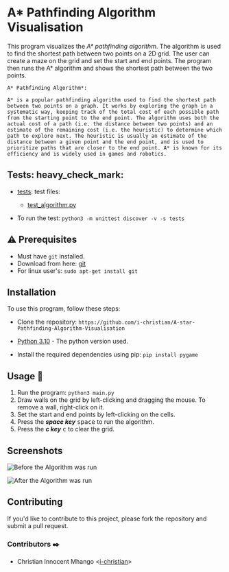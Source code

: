 # A* Pathfinding Algorithm Visualisation

This program visualizes the *A\* pathfinding algorithm*. The algorithm is used to find the shortest path between two points on a 2D grid. The user can create a maze on the grid and set the start and end points. The program then runs the A* algorithm and shows the shortest path between the two points.


```
A* Pathfinding Algorithm*:  

A* is a popular pathfinding algorithm used to find the shortest path between two points on a graph. It works by exploring the graph in a systematic way, keeping track of the total cost of each possible path from the starting point to the end point. The algorithm uses both the actual cost of a path (i.e. the distance between two points) and an estimate of the remaining cost (i.e. the heuristic) to determine which path to explore next. The heuristic is usually an estimate of the distance between a given point and the end point, and is used to prioritize paths that are closer to the end point. A* is known for its efficiency and is widely used in games and robotics.

```

## Tests: heavy_check_mark:

* [tests](./tests/): test files:
    * [test_algorithm.py](./tests/test_algorithm.py)

* To run the test:
```python3 -m unittest discover -v -s tests```

## :warning: Prerequisites

* Must have `git` installed.
* Download from here: [git](https://git-scm.com/downloads)
* For linux user's: ```sudo apt-get install git```

## Installation

To use this program, follow these steps:

* Clone the repository:
```https://github.com/i-christian/A-star-Pathfinding-Algorithm-Visualisation```

* [Python 3.10](https://www.python.org/downloads/release/python-31010/) - The python version used.

* Install the required dependencies using pip:
```pip install pygame```


## Usage :running:

1. Run the program:
```python3 main.py```
2. Draw walls on the grid by left-clicking and dragging the mouse. To remove a wall, right-click on it.
3. Set the start and end points by left-clicking on the cells.
4. Press the ***space key*** <kbd>space</kbd> to run the algorithm.
5. Press the ***c key*** <kbd>c</kbd> to clear the grid.

## Screenshots

![Before the Algorithm was run](/assets/images/before_run.png "Before the Algorithm was run")

![After the Algorithm was run](/assets/images/after_run.png "After the Algorithm was run")

## Contributing

If you'd like to contribute to this project, please fork the repository and submit a pull request.

### Contributors :black_nib:
* Christian Innocent Mhango <[i-christian](https://github.com/i-christian)>